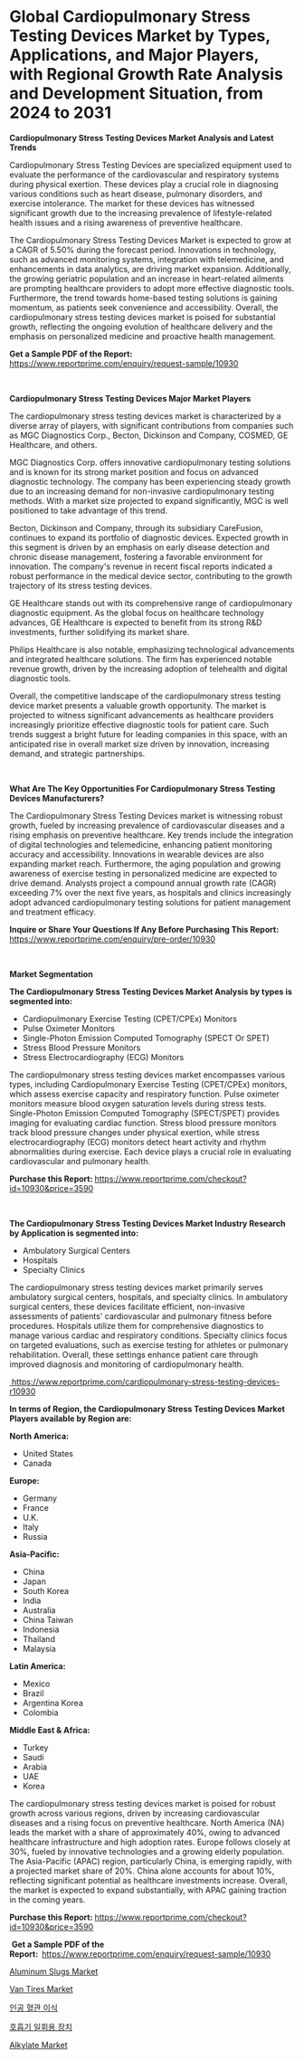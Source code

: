 <p><h1>Global Cardiopulmonary Stress Testing Devices Market by Types, Applications, and Major Players, with Regional Growth Rate Analysis and Development Situation, from 2024 to 2031</h1></p><p><strong>Cardiopulmonary Stress Testing Devices Market Analysis and Latest Trends</strong></p>
<p><p>Cardiopulmonary Stress Testing Devices are specialized equipment used to evaluate the performance of the cardiovascular and respiratory systems during physical exertion. These devices play a crucial role in diagnosing various conditions such as heart disease, pulmonary disorders, and exercise intolerance. The market for these devices has witnessed significant growth due to the increasing prevalence of lifestyle-related health issues and a rising awareness of preventive healthcare.</p><p>The Cardiopulmonary Stress Testing Devices Market is expected to grow at a CAGR of 5.50% during the forecast period. Innovations in technology, such as advanced monitoring systems, integration with telemedicine, and enhancements in data analytics, are driving market expansion. Additionally, the growing geriatric population and an increase in heart-related ailments are prompting healthcare providers to adopt more effective diagnostic tools. Furthermore, the trend towards home-based testing solutions is gaining momentum, as patients seek convenience and accessibility. Overall, the cardiopulmonary stress testing devices market is poised for substantial growth, reflecting the ongoing evolution of healthcare delivery and the emphasis on personalized medicine and proactive health management.</p></p>
<p><strong>Get a Sample PDF of the Report:&nbsp;</strong> <a href="https://www.reportprime.com/enquiry/request-sample/10930">https://www.reportprime.com/enquiry/request-sample/10930</a></p>
<p>&nbsp;</p>
<p><strong>Cardiopulmonary Stress Testing Devices Major Market Players</strong></p>
<p><p>The cardiopulmonary stress testing devices market is characterized by a diverse array of players, with significant contributions from companies such as MGC Diagnostics Corp., Becton, Dickinson and Company, COSMED, GE Healthcare, and others. </p><p>MGC Diagnostics Corp. offers innovative cardiopulmonary testing solutions and is known for its strong market position and focus on advanced diagnostic technology. The company has been experiencing steady growth due to an increasing demand for non-invasive cardiopulmonary testing methods. With a market size projected to expand significantly, MGC is well positioned to take advantage of this trend.</p><p>Becton, Dickinson and Company, through its subsidiary CareFusion, continues to expand its portfolio of diagnostic devices. Expected growth in this segment is driven by an emphasis on early disease detection and chronic disease management, fostering a favorable environment for innovation. The company's revenue in recent fiscal reports indicated a robust performance in the medical device sector, contributing to the growth trajectory of its stress testing devices.</p><p>GE Healthcare stands out with its comprehensive range of cardiopulmonary diagnostic equipment. As the global focus on healthcare technology advances, GE Healthcare is expected to benefit from its strong R&D investments, further solidifying its market share.</p><p>Philips Healthcare is also notable, emphasizing technological advancements and integrated healthcare solutions. The firm has experienced notable revenue growth, driven by the increasing adoption of telehealth and digital diagnostic tools.</p><p>Overall, the competitive landscape of the cardiopulmonary stress testing device market presents a valuable growth opportunity. The market is projected to witness significant advancements as healthcare providers increasingly prioritize effective diagnostic tools for patient care. Such trends suggest a bright future for leading companies in this space, with an anticipated rise in overall market size driven by innovation, increasing demand, and strategic partnerships.</p></p>
<p>&nbsp;</p>
<p><strong>What Are The Key Opportunities For Cardiopulmonary Stress Testing Devices Manufacturers?</strong></p>
<p><p>The Cardiopulmonary Stress Testing Devices market is witnessing robust growth, fueled by increasing prevalence of cardiovascular diseases and a rising emphasis on preventive healthcare. Key trends include the integration of digital technologies and telemedicine, enhancing patient monitoring accuracy and accessibility. Innovations in wearable devices are also expanding market reach. Furthermore, the aging population and growing awareness of exercise testing in personalized medicine are expected to drive demand. Analysts project a compound annual growth rate (CAGR) exceeding 7% over the next five years, as hospitals and clinics increasingly adopt advanced cardiopulmonary testing solutions for patient management and treatment efficacy.</p></p>
<p><strong>Inquire or Share Your Questions If Any Before Purchasing This Report:</strong> <a href="https://www.reportprime.com/enquiry/pre-order/10930">https://www.reportprime.com/enquiry/pre-order/10930</a></p>
<p>&nbsp;</p>
<p><strong>Market Segmentation</strong></p>
<p><strong>The Cardiopulmonary Stress Testing Devices Market Analysis by types is segmented into:</strong></p>
<p><ul><li>Cardiopulmonary Exercise Testing (CPET/CPEx) Monitors</li><li>Pulse Oximeter Monitors</li><li>Single-Photon Emission Computed Tomography (SPECT Or SPET)</li><li>Stress Blood Pressure Monitors</li><li>Stress Electrocardiography (ECG) Monitors</li></ul></p>
<p><p>The cardiopulmonary stress testing devices market encompasses various types, including Cardiopulmonary Exercise Testing (CPET/CPEx) monitors, which assess exercise capacity and respiratory function. Pulse oximeter monitors measure blood oxygen saturation levels during stress tests. Single-Photon Emission Computed Tomography (SPECT/SPET) provides imaging for evaluating cardiac function. Stress blood pressure monitors track blood pressure changes under physical exertion, while stress electrocardiography (ECG) monitors detect heart activity and rhythm abnormalities during exercise. Each device plays a crucial role in evaluating cardiovascular and pulmonary health.</p></p>
<p><strong>Purchase this Report:&nbsp;</strong><a href="https://www.reportprime.com/checkout?id=10930&price=3590">https://www.reportprime.com/checkout?id=10930&price=3590</a></p>
<p>&nbsp;</p>
<p><strong>The Cardiopulmonary Stress Testing Devices Market Industry Research by Application is segmented into:</strong></p>
<p><ul><li>Ambulatory Surgical Centers</li><li>Hospitals</li><li>Specialty Clinics</li></ul></p>
<p><p>The cardiopulmonary stress testing devices market primarily serves ambulatory surgical centers, hospitals, and specialty clinics. In ambulatory surgical centers, these devices facilitate efficient, non-invasive assessments of patients' cardiovascular and pulmonary fitness before procedures. Hospitals utilize them for comprehensive diagnostics to manage various cardiac and respiratory conditions. Specialty clinics focus on targeted evaluations, such as exercise testing for athletes or pulmonary rehabilitation. Overall, these settings enhance patient care through improved diagnosis and monitoring of cardiopulmonary health.</p></p>
<p><a href="https://www.reportprime.com/cardiopulmonary-stress-testing-devices-r10930">&nbsp;https://www.reportprime.com/cardiopulmonary-stress-testing-devices-r10930</a></p>
<p><strong>In terms of Region, the Cardiopulmonary Stress Testing Devices Market Players available by Region are:</strong></p>
<p>
    <p> <strong> North America: </strong>
        <ul>
            <li>United States</li>
            <li>Canada</li>
        </ul>
        </p> 
    <p> <strong> Europe: </strong>
        <ul>
            <li>Germany</li>
            <li>France</li>
            <li>U.K.</li>
            <li>Italy</li>
            <li>Russia</li>
        </ul>
        </p> 
    <p> <strong> Asia-Pacific: </strong>
        <ul>
            <li>China</li>
            <li>Japan</li>
            <li>South Korea</li>
            <li>India</li>
            <li>Australia</li>
            <li>China Taiwan</li>
            <li>Indonesia</li>
            <li>Thailand</li>
            <li>Malaysia</li>
        </ul>
        </p> 
    <p> <strong> Latin America: </strong>
        <ul>
            <li>Mexico</li>
            <li>Brazil</li>
            <li>Argentina Korea</li>
            <li>Colombia</li>
        </ul>
        </p> 
    <p> <strong> Middle East & Africa: </strong>
        <ul>
            <li>Turkey</li>
            <li>Saudi</li>
            <li>Arabia</li>
            <li>UAE</li>
            <li>Korea</li>
        </ul>
    </p>
    </p>
<p><p>The cardiopulmonary stress testing devices market is poised for robust growth across various regions, driven by increasing cardiovascular diseases and a rising focus on preventive healthcare. North America (NA) leads the market with a share of approximately 40%, owing to advanced healthcare infrastructure and high adoption rates. Europe follows closely at 30%, fueled by innovative technologies and a growing elderly population. The Asia-Pacific (APAC) region, particularly China, is emerging rapidly, with a projected market share of 20%. China alone accounts for about 10%, reflecting significant potential as healthcare investments increase. Overall, the market is expected to expand substantially, with APAC gaining traction in the coming years.</p></p>
<p><strong>Purchase this Report: </strong><a href="https://www.reportprime.com/checkout?id=10930&price=3590">https://www.reportprime.com/checkout?id=10930&price=3590</a></p>
<p>&nbsp;<strong>Get a Sample PDF of the Report:&nbsp;&nbsp;</strong><a href="https://www.reportprime.com/enquiry/request-sample/10930">https://www.reportprime.com/enquiry/request-sample/10930</a></p>
<p><strong></strong></p>
<p><p><a href="https://www.linkedin.com/pulse/aluminum-slugs-market-global-regional-analysis-focus-region-pqm2e?trackingId=%2F2PQHbPdRxettzqZlRZYBw%3D%3D">Aluminum Slugs Market</a></p><p><a href="https://issuu.com/reportprime-2/docs/van-tires-market-size-2030.pptx_3550ef11f6707b">Van Tires Market</a></p><p><a href="https://medium.com/@ayesakhan333/%EC%84%B8%EA%B3%84-man-made-vascular-graft-market-%EC%9D%80-2024%EC%97%90%EC%84%9C-2031%EB%A1%9C-%EC%97%B0%ED%8F%89%EA%B7%A0-%EC%A6%9D%EA%B0%80%EC%9C%A8%EC%9D%84-%EB%B3%B4%EC%9D%BC-%EA%B2%83%EC%9C%BC%EB%A1%9C-%EC%98%88%EC%83%81%EB%90%A9%EB%8B%88%EB%8B%A4-41618fa2dc40">인공 혈관 이식</a></p><p><a href="https://medium.com/@ayesakhan333/%ED%98%B8%ED%9D%A1%EA%B8%B0-%EC%9D%BC%ED%9A%8C%EC%9A%A9-%EC%9E%A5%EC%B9%98-%EC%8B%9C%EC%9E%A5-%EC%8B%9C%EC%9E%A5-%EC%84%B8%EB%B6%84%ED%99%94-%EC%A7%80%EB%A6%AC%EC%A0%81-%EC%A7%80%EC%97%AD-%EB%B0%8F-2031%EB%85%84%EA%B9%8C%EC%A7%80%EC%9D%98-%EC%8B%9C%EC%9E%A5-%EC%98%88%EC%B8%A1-b1928479fb37?postPublishedType=initial">호흡기 일회용 장치</a></p><p><a href="https://www.linkedin.com/pulse/deep-dive-alkylate-market-itstrends-segmentation-competitive-fucde?trackingId=ZbJriRmNS2moQ9eR2A3BMw%3D%3D">Alkylate Market</a></p></p>